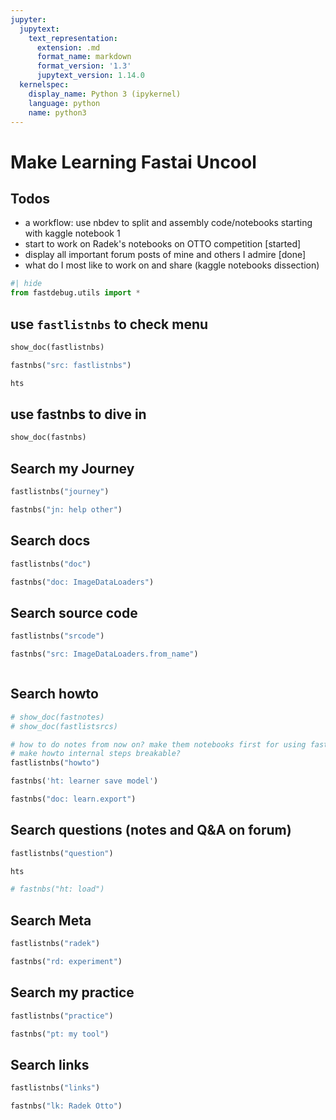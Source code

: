 ```yaml
---
jupyter:
  jupytext:
    text_representation:
      extension: .md
      format_name: markdown
      format_version: '1.3'
      jupytext_version: 1.14.0
  kernelspec:
    display_name: Python 3 (ipykernel)
    language: python
    name: python3
---
```


# Make Learning Fastai Uncool


## Todos


- a workflow: use nbdev to split and assembly code/notebooks starting with kaggle notebook 1 
- start to work on Radek's notebooks on OTTO competition [started]
- display all important forum posts of mine and others I admire [done]
- what do I most like to work on and share (kaggle notebooks dissection)


```python
#| hide
from fastdebug.utils import *
```

## use `fastlistnbs` to check menu

```python
show_doc(fastlistnbs)
```

```python
fastnbs("src: fastlistnbs")
```

```python
hts
```

## use fastnbs to dive in

```python
show_doc(fastnbs)
```

## Search my Journey 

```python
fastlistnbs("journey")
```

```python
fastnbs("jn: help other")
```

## Search docs

```python
fastlistnbs("doc")
```

```python
fastnbs("doc: ImageDataLoaders")
```

## Search source code

```python
fastlistnbs("srcode")
```

```python
fastnbs("src: ImageDataLoaders.from_name")
```

```python

```

## Search howto

```python
# show_doc(fastnotes)
# show_doc(fastlistsrcs)

# how to do notes from now on? make them notebooks first for using fastlistnbs and fastnbs
# make howto internal steps breakable?
fastlistnbs("howto")
```

```python
fastnbs('ht: learner save model')
```

```python
fastnbs("doc: learn.export")
```

## Search questions (notes and Q&A on forum) 

```python
fastlistnbs("question")
```

```python
hts
```

```python
# fastnbs("ht: load")
```

## Search Meta

```python
fastlistnbs("radek")
```

```python
fastnbs("rd: experiment")
```

## Search my practice

```python
fastlistnbs("practice")
```

```python
fastnbs("pt: my tool")
```

## Search links

```python
fastlistnbs("links")
```

```python
fastnbs("lk: Radek Otto")
```

```python

```
